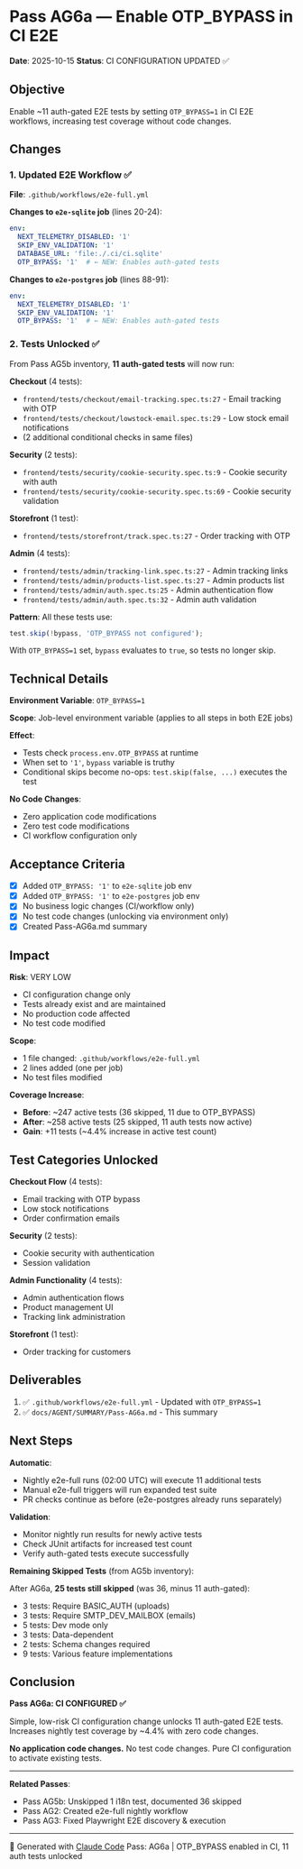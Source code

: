 # Pass AG6a — Enable OTP_BYPASS in CI E2E

**Date**: 2025-10-15
**Status**: CI CONFIGURATION UPDATED ✅

## Objective

Enable ~11 auth-gated E2E tests by setting `OTP_BYPASS=1` in CI E2E workflows, increasing test coverage without code changes.

## Changes

### 1. Updated E2E Workflow ✅

**File**: `.github/workflows/e2e-full.yml`

**Changes to `e2e-sqlite` job** (lines 20-24):
```yaml
env:
  NEXT_TELEMETRY_DISABLED: '1'
  SKIP_ENV_VALIDATION: '1'
  DATABASE_URL: 'file:./.ci/ci.sqlite'
  OTP_BYPASS: '1'  # ← NEW: Enables auth-gated tests
```

**Changes to `e2e-postgres` job** (lines 88-91):
```yaml
env:
  NEXT_TELEMETRY_DISABLED: '1'
  SKIP_ENV_VALIDATION: '1'
  OTP_BYPASS: '1'  # ← NEW: Enables auth-gated tests
```

### 2. Tests Unlocked ✅

From Pass AG5b inventory, **11 auth-gated tests** will now run:

**Checkout** (4 tests):
- `frontend/tests/checkout/email-tracking.spec.ts:27` - Email tracking with OTP
- `frontend/tests/checkout/lowstock-email.spec.ts:29` - Low stock email notifications
- (2 additional conditional checks in same files)

**Security** (2 tests):
- `frontend/tests/security/cookie-security.spec.ts:9` - Cookie security with auth
- `frontend/tests/security/cookie-security.spec.ts:69` - Cookie security validation

**Storefront** (1 test):
- `frontend/tests/storefront/track.spec.ts:27` - Order tracking with OTP

**Admin** (4 tests):
- `frontend/tests/admin/tracking-link.spec.ts:27` - Admin tracking links
- `frontend/tests/admin/products-list.spec.ts:27` - Admin products list
- `frontend/tests/admin/auth.spec.ts:25` - Admin authentication flow
- `frontend/tests/admin/auth.spec.ts:32` - Admin auth validation

**Pattern**: All these tests use:
```typescript
test.skip(!bypass, 'OTP_BYPASS not configured');
```

With `OTP_BYPASS=1` set, `bypass` evaluates to `true`, so tests no longer skip.

## Technical Details

**Environment Variable**: `OTP_BYPASS=1`

**Scope**: Job-level environment variable (applies to all steps in both E2E jobs)

**Effect**:
- Tests check `process.env.OTP_BYPASS` at runtime
- When set to `'1'`, `bypass` variable is truthy
- Conditional skips become no-ops: `test.skip(false, ...)` executes the test

**No Code Changes**:
- Zero application code modifications
- Zero test code modifications
- CI workflow configuration only

## Acceptance Criteria

- [x] Added `OTP_BYPASS: '1'` to `e2e-sqlite` job env
- [x] Added `OTP_BYPASS: '1'` to `e2e-postgres` job env
- [x] No business logic changes (CI/workflow only)
- [x] No test code changes (unlocking via environment only)
- [x] Created Pass-AG6a.md summary

## Impact

**Risk**: VERY LOW
- CI configuration change only
- Tests already exist and are maintained
- No production code affected
- No test code modified

**Scope**:
- 1 file changed: `.github/workflows/e2e-full.yml`
- 2 lines added (one per job)
- No test files modified

**Coverage Increase**:
- **Before**: ~247 active tests (36 skipped, 11 due to OTP_BYPASS)
- **After**: ~258 active tests (25 skipped, 11 auth tests now active)
- **Gain**: +11 tests (~4.4% increase in active test count)

## Test Categories Unlocked

**Checkout Flow** (4 tests):
- Email tracking with OTP bypass
- Low stock notifications
- Order confirmation emails

**Security** (2 tests):
- Cookie security with authentication
- Session validation

**Admin Functionality** (4 tests):
- Admin authentication flows
- Product management UI
- Tracking link administration

**Storefront** (1 test):
- Order tracking for customers

## Deliverables

1. ✅ `.github/workflows/e2e-full.yml` - Updated with `OTP_BYPASS=1`
2. ✅ `docs/AGENT/SUMMARY/Pass-AG6a.md` - This summary

## Next Steps

**Automatic**:
- Nightly e2e-full runs (02:00 UTC) will execute 11 additional tests
- Manual e2e-full triggers will run expanded test suite
- PR checks continue as before (e2e-postgres already runs separately)

**Validation**:
- Monitor nightly run results for newly active tests
- Check JUnit artifacts for increased test count
- Verify auth-gated tests execute successfully

**Remaining Skipped Tests** (from AG5b inventory):

After AG6a, **25 tests still skipped** (was 36, minus 11 auth-gated):
- 3 tests: Require BASIC_AUTH (uploads)
- 3 tests: Require SMTP_DEV_MAILBOX (emails)
- 5 tests: Dev mode only
- 3 tests: Data-dependent
- 2 tests: Schema changes required
- 9 tests: Various feature implementations

## Conclusion

**Pass AG6a: CI CONFIGURED ✅**

Simple, low-risk CI configuration change unlocks 11 auth-gated E2E tests. Increases nightly test coverage by ~4.4% with zero code changes.

**No application code changes.** No test code changes. Pure CI configuration to activate existing tests.

---
**Related Passes**:
- Pass AG5b: Unskipped 1 i18n test, documented 36 skipped
- Pass AG2: Created e2e-full nightly workflow
- Pass AG3: Fixed Playwright E2E discovery & execution

---
🤖 Generated with [Claude Code](https://claude.com/claude-code)
Pass: AG6a | OTP_BYPASS enabled in CI, 11 auth tests unlocked
